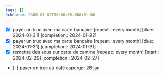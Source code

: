 ```yaml
---
tags: []
échéance: 2300-01-01T00:00:00.000+01:00
---
```

- [x] payer un truc avec ma carte bancaire  [repeat:: every month]  [due:: 2024-01-31]  [completion:: 2024-01-22]
- [x] payer un truc avec ma carte bancaire  [repeat:: every month]  [due:: 2024-01-31]  [completion:: 2024-01-31]
- [x] remettre des sous sur carte de cantine  [repeat:: every month]  [start:: 2024-02-29] [completion:: 2024-02-27]
- [-] payer un truc au café asperger 26 jan